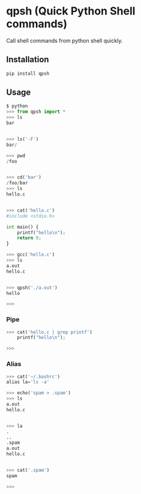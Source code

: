 # qpsh (Quick Python Shell commands)
Call shell commands from python shell quickly.

## Installation
```sh
pip install qpsh
```

## Usage
```python
$ python
>>> from qpsh import *
>>> ls
bar


>>> ls('-F')
bar/

>>> pwd
/foo


>>> cd('bar')
/foo/bar
>>> ls
hello.c


>>> cat('hello.c')
#include <stdio.h>

int main() {
    printf("hello\n");
    return 0;
}

>>> gcc('hello.c')
>>> ls
a.out
hello.c


>>> qpsh('./a.out')
hello

>>>
```

### Pipe
```python
>>> cat('hello.c | grep printf')
    printf("hello\n");

>>>
```

### Alias
```python
>>> cat('~/.bashrc')
alias la='ls -a'

>>> echo('spam > .spam')
>>> ls
a.out
hello.c


>>> la
.
..
.spam
a.out
hello.c


>>> cat('.spam')
spam

>>>
```
